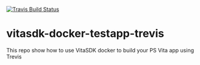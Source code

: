 [![Travis Build Status](https://travis-ci.org/gnuton/vitasdk-docker-testapp-trevis.svg?branch=master)](https://travis-ci.org/gnuton/vitasdk-docker-testapp-trevis)

# vitasdk-docker-testapp-trevis
This repo show how to use VitaSDK docker to build your PS Vita app using Trevis
